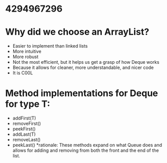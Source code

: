 # 4294967296

# Why did we choose an ArrayList?
- Easier to implement than linked lists
- More intuitive
- More robust
- Not the most efficient, but it helps us get a grasp of how Deque works
- Because it allows for cleaner, more understandable, and nicer code
- It is C00L

# Method implementations for Deque for type T:
- addFirst(T)
- removeFirst()
- peekFirst()
- addLast(T)
- removeLast()
- peekLast()
*rationale: These methods expand on what Queue does and allows for adding and removing from both the front and the end of the list.
